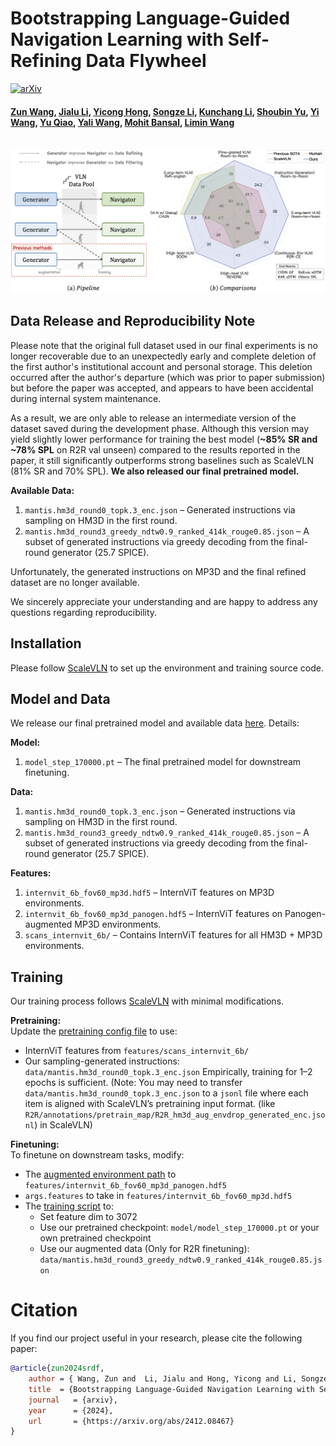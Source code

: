 # Bootstrapping Language-Guided Navigation Learning with Self-Refining Data Flywheel

[![arXiv](https://img.shields.io/badge/arXiv-2412.08467-b31b1b.svg)](https://arxiv.org/abs/2412.08467)   

#### [Zun Wang](https://zunwang1.github.io/), [Jialu Li](https://jialuli-luka.github.io/), [Yicong Hong](http://www.yiconghong.me/), [Songze Li](https://scholar.google.com/citations?user=8rBMUD4AAAAJ), [Kunchang Li](https://andy1621.github.io/), [Shoubin Yu](https://yui010206.github.io/), [Yi Wang](https://shepnerd.github.io/), [Yu Qiao](https://scholar.google.com/citations?hl=en&user=gFtI-8QAAAAJ), [Yali Wang](https://scholar.google.com/citations?user=hD948dkAAAAJ),  [Mohit Bansal](https://www.cs.unc.edu/~mbansal/), [Limin Wang](https://wanglimin.github.io/)

<br>
<img width="950" src="files/teaser.png"/>
<br>

## Data Release and Reproducibility Note
Please note that the original full dataset used in our final experiments is no longer recoverable due to an unexpectedly early and complete deletion of the first author's institutional account and personal storage. This deletion occurred after the author's departure (which was prior to paper submission) but before the paper was accepted, and appears to have been accidental during internal system maintenance.

As a result, we are only able to release an intermediate version of the dataset saved during the development phase. Although this version may yield slightly lower performance for training the best model (**~85% SR and ~78% SPL** on R2R val unseen) compared to the results reported in the paper, it still significantly outperforms strong baselines such as ScaleVLN (81% SR and 70% SPL). **We also released our final pretrained model.**

**Available Data:**
1. `mantis.hm3d_round0_topk.3_enc.json` – Generated instructions via sampling on HM3D in the first round.  
2. `mantis.hm3d_round3_greedy_ndtw0.9_ranked_414k_rouge0.85.json` – A subset of generated instructions via greedy decoding from the final-round generator (25.7 SPICE).

Unfortunately, the generated instructions on MP3D and the final refined dataset are no longer available.

We sincerely appreciate your understanding and are happy to address any questions regarding reproducibility.

## Installation

Please follow [ScaleVLN](https://github.com/wz0919/ScaleVLN) to set up the environment and training source code.

## Model and Data

We release our final pretrained model and available data [here](https://huggingface.co/datasets/ZunWang/SRDF/tree/main). Details:

**Model:**
1. `model_step_170000.pt` – The final pretrained model for downstream finetuning.

**Data:**
1. `mantis.hm3d_round0_topk.3_enc.json` – Generated instructions via sampling on HM3D in the first round.  
2. `mantis.hm3d_round3_greedy_ndtw0.9_ranked_414k_rouge0.85.json` – A subset of generated instructions via greedy decoding from the final-round generator (25.7 SPICE).


**Features:**
1. `internvit_6b_fov60_mp3d.hdf5` – InternViT features on MP3D environments.  
2. `internvit_6b_fov60_mp3d_panogen.hdf5` – InternViT features on Panogen-augmented MP3D environments.  
3. `scans_internvit_6b/` – Contains InternViT features for all HM3D + MP3D environments.

## Training

Our training process follows [ScaleVLN](https://github.com/wz0919/ScaleVLN) with minimal modifications.

**Pretraining:**  
Update the [pretraining config file](https://github.com/wz0919/ScaleVLN/blob/main/VLN-DUET/pretrain_src/config/r2r_pretrain_hm3d%2Bmp3d%2Bgibson_clip-h14.json) to use:
- InternViT features from `features/scans_internvit_6b/`
- Our sampling-generated instructions: `data/mantis.hm3d_round0_topk.3_enc.json` 
Empirically, training for 1–2 epochs is sufficient.
(Note: You may need to transfer `data/mantis.hm3d_round0_topk.3_enc.json` to a `jsonl` file where each item is aligned with ScaleVLN’s pretraining input format. (like `R2R/annotations/pretrain_map/R2R_hm3d_aug_envdrop_generated_enc.jsonl`) in ScaleVLN)

**Finetuning:**  
To finetune on downstream tasks, modify:
- The [augmented environment path](https://github.com/wz0919/ScaleVLN/blob/1189fe898462e2e10908631070bcf2d4ec2204b2/VLN-DUET/map_nav_src/r2r/parser.py#L133) to `features/internvit_6b_fov60_mp3d_panogen.hdf5`
- `args.features` to take in `features/internvit_6b_fov60_mp3d.hdf5`
- The [training script](https://github.com/wz0919/ScaleVLN/blob/1189fe898462e2e10908631070bcf2d4ec2204b2/VLN-DUET/map_nav_src/scripts/r2r_h14_envedit_mix.sh) to:
  - Set feature dim to 3072
  - Use our pretrained checkpoint: `model/model_step_170000.pt` or your own pretrained checkpoint
  - Use our augmented data (Only for R2R finetuning): `data/mantis.hm3d_round3_greedy_ndtw0.9_ranked_414k_rouge0.85.json`

# Citation

If you find our project useful in your research, please cite the following paper:

```bibtex
@article{zun2024srdf,
    author = { Wang, Zun and  Li, Jialu and Hong, Yicong and Li, Songze and Li, Kunchang and Yu, Shoubin and Wang, Yi and Qiao, Yu and Wang, Yali and Bansal, Mohit and Wang, Limin},
    title  = {Bootstrapping Language-Guided Navigation Learning with Self-Refining Data Flywheel},
	journal   = {arxiv},
	year      = {2024},
	url       = {https://arxiv.org/abs/2412.08467}
}
```

